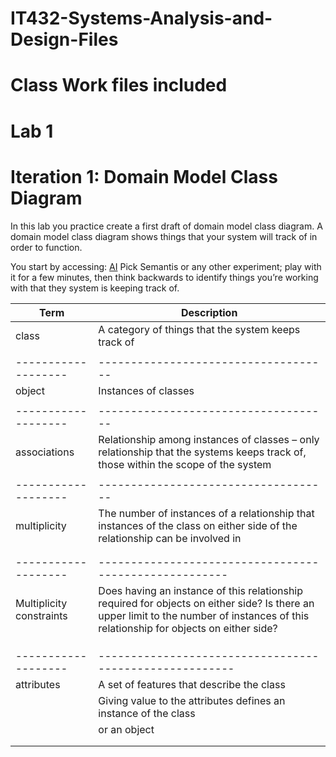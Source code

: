 # IT432-Systems-Analysis-and-Design-Files
# Class Work files included
# Lab 1
# Iteration 1: Domain Model Class Diagram
In this lab you practice create a first draft of domain model class diagram.
A domain model class diagram shows things that your system will track of in order to function.

You start by accessing: [AI](https://experiments.withgoogle.com/collection/ai)
Pick Semantis or any other experiment; play with it for a few minutes, then think backwards to identify things you’re working with that they system is keeping track of.

Term               |  Description
-------------------|----------------------------------
class	             |  A category of things that the system keeps track of 
                   |
-------------------|------------------------------------
 object            |	Instances of classes   
                   |
-------------------|------------------------------------                 
 associations	     |  Relationship among instances of classes – only relationship that the systems keeps track of, those within the scope of the system   
                   |
-------------------|------------------------------------                   
 multiplicity      |  The number of instances of a relationship that instances of the class on either side of the relationship can be involved in    
                   |  
                   |
-------------------|------------------------------------------------------                   
Multiplicity constraints       |  Does having an instance of this relationship required for objects on either side?  Is there an upper limit to the number of instances of this relationship for objects on either side?             
       |  
                   |           
                   |  
-------------------|-------------------------------------------------------                   
 attributes	       |  A set of features that describe the class
                   |  Giving value to the attributes defines an instance of the class                
                   |  or an object
                   |
                   |





